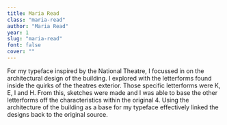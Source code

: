 ```yaml
---
title: Maria Read
class: "maria-read"
author: "Maria Read"
year: 1
slug: "maria-read"
font: false
cover: ""
---
```


For my typeface inspired by the National Theatre, I focussed in on the architectural design of the building. I explored with the letterforms found inside the quirks of the theatres exterior. Those specific letterforms were K, E, I and H. From this, sketches were made and I was able to base the other letterforms off the characteristics within the original 4. Using the architecture of the building as a base for my typeface effectively linked the designs back to the original source. 